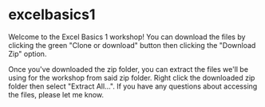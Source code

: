 # excelbasics1

Welcome to the Excel Basics 1 workshop! You can download the files by clicking the green "Clone or download" button then clicking the "Download Zip" option. 

Once you've downloaded the zip folder, you can extract the files we'll be using for the workshop from said zip folder. Right click the downloaded zip folder then select "Extract All...". If you have any questions about accessing the files, please let me know. 
